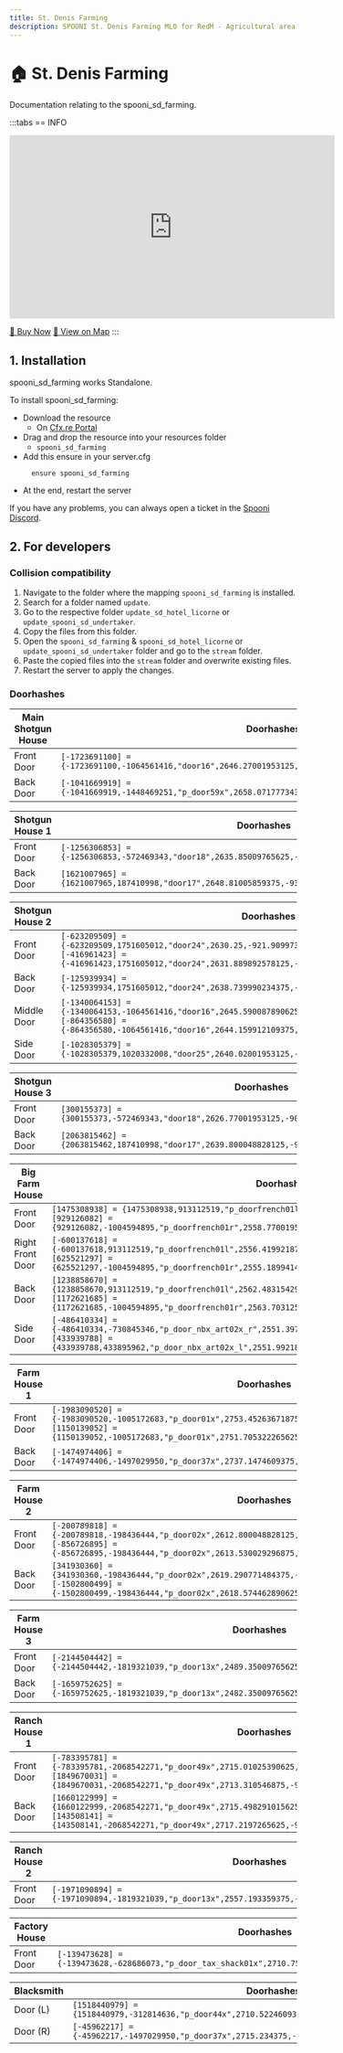 ```yaml
---
title: St. Denis Farming
description: SPOONI St. Denis Farming MLO for RedM - Agricultural area with barns and storage. Farming operation for Saint Denis outskirts roleplay in Red Dead Redemption 2.
---
```


# 🏠 St. Denis Farming
Documentation relating to the spooni_sd_farming.

:::tabs
== INFO
<iframe width="570" height="321" src="https://dunb17ur4ymx4.cloudfront.net/packages/images/e456cadae810567f2047b0ab67e6ca161bfc5faa.png" frameborder="0" allow="accelerometer; autoplay; clipboard-write; encrypted-media; gyroscope; picture-in-picture; web-share" allowfullscreen></iframe>

<a href="https://spooni-mapping.tebex.io/package/6147237" class="button-buy">🛒 Buy Now</a>
<a href="https://spooni.de/rdr2/?m=house39" class="button-map">📍 View on Map</a>
:::

## 1. Installation
spooni_sd_farming works Standalone.  

To install spooni_sd_farming:
- Download the resource
  - On [Cfx.re Portal](https://portal.cfx.re/)
- Drag and drop the resource into your resources folder
  - `spooni_sd_farming`
- Add this ensure in your server.cfg
  ```
    ensure spooni_sd_farming
  ```
- At the end, restart the server

If you have any problems, you can always open a ticket in the [Spooni Discord](https://discord.gg/spooni).

## 2. For developers
### Collision compatibility <Badge type="danger" text="IMPORTANT"/>
1. Navigate to the folder where the mapping `spooni_sd_farming` is installed.
2. Search for a folder named `update`.
3. Go to the respective folder `update_sd_hotel_licorne` or `update_spooni_sd_undertaker`. 
4. Copy the files from this folder.
5. Open the `spooni_sd_farming` & `spooni_sd_hotel_licorne` or `update_spooni_sd_undertaker` folder and go to the `stream` folder.
6. Paste the copied files into the `stream` folder and overwrite existing files.
7. Restart the server to apply the changes.

### Doorhashes
| Main Shotgun House        | Doorhashes
|---------------------------|----------------------------------------------------------------------------------|
| Front Door                | `[-1723691100] = {-1723691100,-1064561416,"door16",2646.27001953125,-972.239990234375,43.7599983215332}`
| Back Door                 | `[-1041669919] = {-1041669919,-1448469251,"p_door59x",2658.07177734375,-961.3220825195312,43.64641189575195}`

| Shotgun House 1           | Doorhashes
|---------------------------|----------------------------------------------------------------------------------|
| Front Door                | `[-1256306853] = {-1256306853,-572469343,"door18",2635.85009765625,-935.0399780273438,42.34514617919922}`
| Back Door                 | `[1621007965] = {1621007965,187410998,"door17",2648.81005859375,-930.2000122070312,42.45999908447265}`

| Shotgun House 2           | Doorhashes
|---------------------------|----------------------------------------------------------------------------------|
| Front Door                | `[-623209509] = {-623209509,1751605012,"door24",2630.25,-921.9099731445312,42.02778244018555}` <br> `[-416961423] = {-416961423,1751605012,"door24",2631.889892578125,-926.3200073242188,42.01673889160156}`
| Back Door                 | `[-125939934] = {-125939934,1751605012,"door24",2638.739990234375,-920.8200073242188,42.02881622314453}`
| Middle Door               | `[-1340064153] = {-1340064153,-1064561416,"door16",2645.590087890625,-920.6599731445312,42.04999923706055}` <br> `[-864356580] = {-864356580,-1064561416,"door16",2644.159912109375,-916.9500122070312,42.06000137329101}`
| Side Door                 | `[-1028305379] = {-1028305379,1020332008,"door25",2640.02001953125,-923.9099731445312,42.07773971557617}`

| Shotgun House 3           | Doorhashes
|---------------------------|----------------------------------------------------------------------------------|
| Front Door                | `[300155373] = {300155373,-572469343,"door18",2626.77001953125,-908.530029296875,42.0322151184082}`
| Back Door                 | `[2063815462] = {2063815462,187410998,"door17",2639.800048828125,-903.6799926757812,42.11198425292969}`

| Big Farm House            | Doorhashes
|---------------------------|----------------------------------------------------------------------------------|
| Front Door                | `[1475308938] = {1475308938,913112519,"p_doorfrench01l",2560,-908.0800170898438,42.0099983215332}` <br> `[929126082] = {929126082,-1004594895,"p_doorfrench01r",2558.77001953125,-908.6799926757812,42.0099983215332}`
| Right Front Door          | `[-600137618] = {-600137618,913112519,"p_doorfrench01l",2556.419921875,-909.8200073242188,42.0099983215332}` <br> `[625521297] = {625521297,-1004594895,"p_doorfrench01r",2555.18994140625,-910.4099731445312,42.0099983215332}`
| Back Door                 | `[1238858670] = {1238858670,913112519,"p_doorfrench01l",2562.483154296875,-916.3721923828125,42.0099983215332}` <br> `[1172621685] = {1172621685,-1004594895,"p_doorfrench01r",2563.703125,-915.7745971679688,42.0099983215332}`
| Side Door                 | `[-486410334] = {-486410334,-730845346,"p_door_nbx_art02x_r",2551.39794921875,-916.2369995117188,42.04999923706055}` <br> `[433939788] = {433939788,433895962,"p_door_nbx_art02x_l",2551.9921875,-917.4673461914062,42.04999923706055}`

| Farm House 1              | Doorhashes
|---------------------------|----------------------------------------------------------------------------------|
| Front Door                | `[-1983090520] = {-1983090520,-1005172683,"p_door01x",2753.45263671875,-917.6109619140625,43.12538528442383}` <br> `[1150139052] = {1150139052,-1005172683,"p_door01x",2751.705322265625,-913.9811401367188,43.12538528442383}`
| Back Door                 | `[-1474974406] = {-1474974406,-1497029950,"p_door37x",2737.1474609375,-919.9635620117188,42.76381683349609}`

| Farm House 2              | Doorhashes
|---------------------------|----------------------------------------------------------------------------------|
| Front Door                | `[-200789818] = {-200789818,-198436444,"p_door02x",2612.800048828125,-762.1500244140625,42.22999954223633}` <br> `[-856726895] = {-856726895,-198436444,"p_door02x",2613.530029296875,-763.8099975585938,42.2400016784668}`
| Back Door                 | `[341930360] = {341930360,-198436444,"p_door02x",2619.290771484375,-761.0029907226562,42.02000045776367}` <br> `[-1502800499] = {-1502800499,-198436444,"p_door02x",2618.574462890625,-759.3699951171875,42.02000045776367}`

| Farm House 3              | Doorhashes
|---------------------------|----------------------------------------------------------------------------------|
| Front Door                | `[-2144504442] = {-2144504442,-1819321039,"p_door13x",2489.35009765625,-744,42.02000045776367}`
| Back Door                 | `[-1659752625] = {-1659752625,-1819321039,"p_door13x",2482.35009765625,-747.97998046875,42.02000045776367}`

| Ranch House 1             | Doorhashes
|---------------------------|----------------------------------------------------------------------------------|
| Front Door                | `[-783395781] = {-783395781,-2068542271,"p_door49x",2715.01025390625,-969.7674560546875,43.79581069946289}` <br> `[1849670031] = {1849670031,-2068542271,"p_door49x",2713.310546875,-970.4420166015625,43.79581069946289}`
| Back Door                 | `[1660122999] = {1660122999,-2068542271,"p_door49x",2715.498291015625,-976.2841186523438,43.57307434082031}` <br> `[143508141] = {143508141,-2068542271,"p_door49x",2717.2197265625,-975.7039794921875,43.57307434082031}`

| Ranch House 2             | Doorhashes
|---------------------------|----------------------------------------------------------------------------------|
| Front Door                | `[-1971090894] = {-1971090894,-1819321039,"p_door13x",2557.193359375,-822.2000122070312,41.84000015258789}`

| Factory House             | Doorhashes
|---------------------------|----------------------------------------------------------------------------------|
| Front Door                | `[-139473628] = {-139473628,-628686073,"p_door_tax_shack01x",2710.75,-841.219970703125,42.06000137329101}`

| Blacksmith                | Doorhashes
|---------------------------|----------------------------------------------------------------------------------|
| Door (L)                  | `[1518440979] = {1518440979,-312814636,"p_door44x",2710.5224609375,-932.97216796875,42.85646820068359}`
| Door (R)                  | `[-45962217] = {-45962217,-1497029950,"p_door37x",2715.234375,-943.0864868164062,42.84991836547851}`
